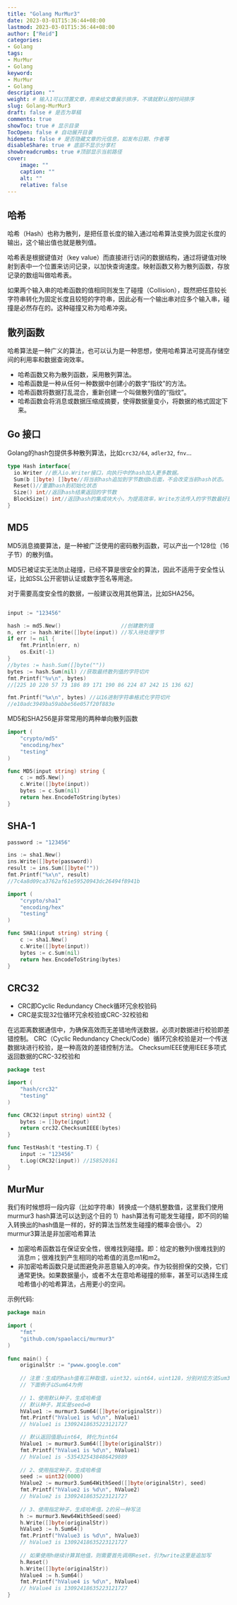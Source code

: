 ```yaml
---
title: "Golang MurMur3"
date: 2023-03-01T15:36:44+08:00
lastmod: 2023-03-01T15:36:44+08:00
author: ["Reid"]
categories: 
- Golang
tags: 
- MurMur
- Golang
keyword:
- MurMur
- Golang
description: ""
weight: # 输入1可以顶置文章，用来给文章展示排序，不填就默认按时间排序
slug: Golang-MurMur3
draft: false # 是否为草稿
comments: true
showToc: true # 显示目录
TocOpen: false # 自动展开目录
hidemeta: false # 是否隐藏文章的元信息，如发布日期、作者等
disableShare: true # 底部不显示分享栏
showbreadcrumbs: true #顶部显示当前路径
cover:
    image: ""
    caption: ""
    alt: ""
    relative: false
---
```


## 哈希
哈希（Hash）也称为散列，是把任意长度的输入通过哈希算法变换为固定长度的输出，这个输出值也就是散列值。

哈希表是根据键值对（key value）而直接进行访问的数据结构，通过将键值对映射到表中一个位置来访问记录，以加快查询速度。映射函数又称为散列函数，存放记录的数组叫做哈希表。

如果两个输入串的哈希函数的值相同则发生了碰撞（Collision），既然把任意较长字符串转化为固定长度且较短的字符串，因此必有一个输出串对应多个输入串，碰撞是必然存在的。这种碰撞又称为哈希冲突。

## 散列函数
哈希算法是一种广义的算法，也可以认为是一种思想，使用哈希算法可提高存储空间的利用率和数据查询效率。

- 哈希函数又称为散列函数，采用散列算法。
- 哈希函数是一种从任何一种数据中创建小的数字“指纹”的方法。
- 哈希函数将数据打乱混合，重新创建一个叫做散列值的“指纹”。
- 哈希函数会将消息或数据压缩成摘要，使得数据量变小，将数据的格式固定下来。

## Go 接口
Golang的hash包提供多种散列算法，比如`crc32/64`, `adler32`, `fnv`...
```go
type Hash interface{
  io.Writer //嵌入io.Writer接口，向执行中的hash加入更多数据。
  Sum(b []byte) []byte//将当前hash追加到字节数组b后面，不会改变当前hash状态。
  Reset()//重置hash到初始化状态
  Size() int//返回hash结果返回的字节数
  BlockSize() int//返回hash的集成块大小，为提高效率，Write方法传入的字节数最好是block size的倍数。
}
```

## MD5
MD5消息摘要算法，是一种被广泛使用的密码散列函数，可以产出一个128位（16子节）的散列值。

MD5已被证实无法防止碰撞，已经不算是很安全的算法，因此不适用于安全性认证，比如SSL公开密钥认证或数字签名等用途。

对于需要高度安全性的数据，一般建议改用其他算法，比如SHA256。
```go

input := "123456"

hash := md5.New()                   //创建散列值
n, err := hash.Write([]byte(input)) //写入待处理字节
if err != nil {
    fmt.Println(err, n)
    os.Exit(-1)
}
//bytes := hash.Sum([]byte(""))
bytes := hash.Sum(nil) //获取最终散列值的字符切片
fmt.Printf("%v\n", bytes)
//[225 10 220 57 73 186 89 171 190 86 224 87 242 15 136 62]

fmt.Printf("%x\n", bytes) //以16进制字符串格式化字符切片
//e10adc3949ba59abbe56e057f20f883e
```

MD5和SHA256是非常常用的两种单向散列函数
```go
import (
    "crypto/md5"
    "encoding/hex"
    "testing"
)

func MD5(input string) string {
    c := md5.New()
    c.Write([]byte(input))
    bytes := c.Sum(nil)
    return hex.EncodeToString(bytes)
}
```

## SHA-1
```go
password := "123456"

ins := sha1.New()
ins.Write([]byte(password))
result := ins.Sum([]byte(""))
fmt.Printf("%x\n", result)
//7c4a8d09ca3762af61e59520943dc26494f8941b
```

```go
import (
    "crypto/sha1"
    "encoding/hex"
    "testing"
)

func SHA1(input string) string {
    c := sha1.New()
    c.Write([]byte(input))
    bytes := c.Sum(nil)
    return hex.EncodeToString(bytes)
}

```

## CRC32
- CRC即Cyclic Redundancy Check循环冗余校验码
- CRC是实现32位循环冗余校验或CRC-32校验和

在远距离数据通信中，为确保高效而无差错地传送数据，必须对数据进行校验即差错控制。
CRC（Cyclic Redundancy Check/Code）循环冗余校验是对一个传送数据块进行校验，是一种高效的差错控制方法。
ChecksumIEEE使用IEEE多项式返回数据的CRC-32校验和
```go
package test

import (
    "hash/crc32"
    "testing"
)

func CRC32(input string) uint32 {
    bytes := []byte(input)
    return crc32.ChecksumIEEE(bytes)
}

func TestHash(t *testing.T) {
    input := "123456"
    t.Log(CRC32(input)) //158520161
}
```


## MurMur
我们有时候想将一段内容（比如字符串）转换成一个随机整数值，这里我们使用murmur3 hash算法可以达到这个目的
1）hash算法有可能发生碰撞，即不同的输入转换出的hash值是一样的，好的算法当然发生碰撞的概率会很小。
2）murmur3算法是非加密哈希算法
- 加密哈希函数旨在保证安全性，很难找到碰撞。即：给定的散列h很难找到的消息m；很难找到产生相同的哈希值的消息m1和m2。
- 非加密哈希函数只是试图避免非恶意输入的冲突。作为较弱担保的交换，它们通常更快。如果数据量小，或者不太在意哈希碰撞的频率，甚至可以选择生成哈希值小的哈希算法，占用更小的空间。

示例代码: 

```go
package main
 
import (
    "fmt"
    "github.com/spaolacci/murmur3"
)
 
func main() {
    originalStr := "pwww.google.com"
 
    // 注意：生成的hash值有三种取值，uint32，uint64，uint128，分别对应方法Sum32，Sum64，Sum128
    // 下面例子以Sum64为例
 
    // 1、使用默认种子，生成哈希值
    // 默认种子，其实是seed=0
    hValue1 := murmur3.Sum64([]byte(originalStr))
    fmt.Printf("hValue1 is %d\n", hValue1)
    // hValue1 is 13092418635223121727

    // 默认返回值是uint64, 转化为int64
    hValue1 := murmur3.Sum64([]byte(originalStr))
    fmt.Printf("hValue1 is %d\n", hValue1)
    // hValue1 is -5354325438486429889
 
    // 2、使用指定种子，生成哈希值
    seed := uint32(0000)
    hValue2 := murmur3.Sum64WithSeed([]byte(originalStr), seed)
    fmt.Printf("hValue2 is %d\n", hValue2)
    // hValue2 is 13092418635223121727
 
    // 3、使用指定种子，生成哈希值，2的另一种写法
    h := murmur3.New64WithSeed(seed)
    h.Write([]byte(originalStr))
    hValue3 := h.Sum64()
    fmt.Printf("hValue3 is %d\n", hValue3)
    // hValue3 is 13092418635223121727
 
    // 如果使用h继续计算其他值，则需要首先调用Reset，引为write这里是追加写
    h.Reset()
    h.Write([]byte(originalStr))
    hValue4 := h.Sum64()
    fmt.Printf("hValue4 is %d\n", hValue4)
    // hValue4 is 13092418635223121727
}

```